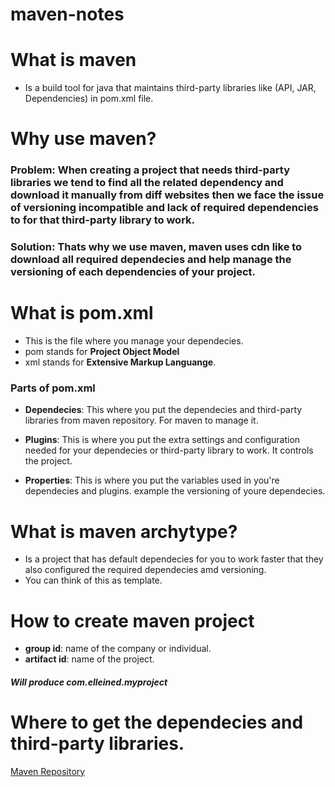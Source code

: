 # maven-notes

# What is maven
- Is a build tool for java that maintains third-party libraries like (API, JAR, Dependencies) in pom.xml file.

# Why use maven?
### Problem: When creating a project that needs third-party libraries we tend to find all the related dependency and download it manually from diff websites then we face the issue of versioning incompatible and lack of required dependencies to for that third-party library to work.

### Solution: Thats why we use maven, maven uses cdn like to download all required dependecies and help manage the versioning of each dependencies of your project.

# What is pom.xml
- This is the file where you manage your dependecies.
- pom stands for **Project Object Model**
- xml stands for **Extensive Markup Languange**.

### Parts of pom.xml
- **Dependecies**: This where you put the dependecies and third-party libraries from maven repository. For maven to manage it.
  
- **Plugins**: This is where you put the extra settings and configuration needed for your dependecies or third-party library to work. It controls the project.

- **Properties**: This is where you put the variables used in you're dependecies and plugins. example the versioning of youre dependecies.

# What is maven archytype?
- Is a project that has default dependecies for you to work faster that they also configured the required dependecies amd versioning.
- You can think of this as template.

# How to create maven project
- **group id**: name of the company or individual.
- **artifact id**: name of the project.
##### Will produce com.elleined.myproject

# Where to get the dependecies and third-party libraries.
[Maven Repository](https://mvnrepository.com/)
